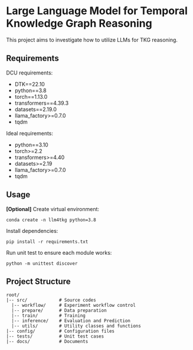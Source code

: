 # Large Language Model for Temporal Knowledge Graph Reasoning
This project aims to investigate how to utilize LLMs for TKG reasoning.

## Requirements
DCU requirements:
- DTK==22.10
- python==3.8
- torch==1.13.0
- transformers==4.39.3
- datasets==2.19.0
- llama_factory>=0.7.0
- tqdm

Ideal requirements:
- python==3.10
- torch>=2.2
- transformers>=4.40
- datasets>=2.19
- llama_factory>=0.7.0
- tqdm

## Usage
**[Optional]** Create virtual environment:  
```shell
conda create -n llm4tkg python=3.8
```

Install dependencies:  
```shell
pip install -r requirements.txt
```

Run unit test to ensure each module works:
```shell
python -m unittest discover
```

## Project Structure
```
root/
|-- src/            # Source codes
  |-- workflow/     # Experiment workflow control
  |-- prepare/      # Data preparation
  |-- train/        # Training
  |-- inference/    # Evaluation and Prediction
  |-- utils/        # Utility classes and functions
|-- config/         # Configuration files
|-- tests/          # Unit test cases
|-- docs/           # Documents
```
